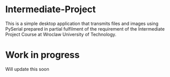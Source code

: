 # Intermediate-Project
This is a simple desktop application that transmits files and images using PySerial prepared in partial fulfilment of the requirement of the Intermediate Project Course at Wroclaw University of Technology. 
# Work in progress
Will update this soon
